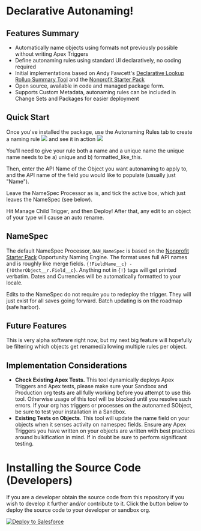 Declarative Autonaming!
================================

Features Summary
----------------

- Automatically name objects using formats not previously possible without writing Apex Triggers
- Define autonaming rules using standard UI declaratively, no coding required
- Initial implementations based on Andy Fawcett's [Declarative Lookup Rollup Summary Tool](https://github.com/afawcett/declarative-lookup-rollup-summaries) and the [Nonprofit Starter Pack](https://github.com/SalesforceFoundation/Cumulus)
- Open source, available in code and managed package form.
- Supports Custom Metadata, autonaming rules can be included in Change Sets and Packages for easier deployment


Quick Start
-----------
Once you've installed the package, use the Autonaming Rules tab to create a naming rule
<img src="http://media.screensteps.me/bbc-christian/hf4mkx/define-a-naming-rule.png?1464712517"/>
and see it in action
<img src="http://media.screensteps.me/bbc-christian/hf4mkx/see-your-rule-work.png?1464712518"/>

You'll need to give your rule both a name and a unique name the unique name needs to be a) unique and b) formatted_like_this.

Then, enter the API Name of the Object you want autonaming to apply to, and the API name of the field you would like to populate (usually just "Name").

Leave the NameSpec Processor as is, and tick the active box, which just leaves the NameSpec (see below).

Hit Manage Child Trigger, and then Deploy! After that, any edit to an object of your type will cause an auto rename.

NameSpec
--------
The default NameSpec Processor, `DAN_NameSpec` is based on the [Nonprofit Starter Pack](http://github.com/SalesforceFoundation/Cumulus) Opportunity Naming Engine. The format uses full API names and is roughly like merge fields. `{!FieldName__c} - {!OtherObject__r.Field__c}`. Anything not in `{!}` tags will get printed verbatim. Dates and Currencies will be automatically formatted to your locale.

Edits to the NameSpec do not require you to redeploy the trigger. They will just exist for all saves going forward. Batch updating is on the roadmap (safe harbor).

Future Features
---------------
This is very alpha software right now, but my next big feature will hopefully be filtering which objects get renamed/allowing multiple rules per object.


Implementation Considerations
-----------------------------

- **Check Existing Apex Tests.** This tool dynamically deploys Apex Triggers and Apex tests, please make sure your Sandbox and Production org tests are all fully working before you attempt to use this tool. Otherwise usage of this tool will be blocked until you resolve such errors. If your org has triggers or processes on the autonamed SObject, be sure to test your installation in a Sandbox.
- **Existing Tests on Objects**. This tool will update the name field on your objects when it senses activity on namespec fields. Ensure any Apex Triggers you have written on your objects are written with best practices around bulkification in mind. If in doubt be sure to perform significant testing.

Installing the Source Code (Developers)
=======================================

If you are a developer obtain the source code from this repository if you wish to develop it further and/or contribute to it. Click the button below to deploy the source code to your developer or sandbox org.

<a href="https://githubsfdeploy.herokuapp.com?owner=bradstruss&repo=declarative-autonaming">
  <img alt="Deploy to Salesforce"
       src="https://raw.githubusercontent.com/afawcett/githubsfdeploy/master/src/main/webapp/resources/img/deploy.png">
</a>
